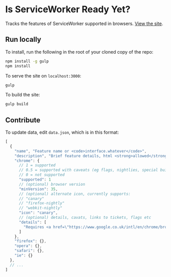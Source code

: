 # Is ServiceWorker Ready Yet?

Tracks the features of ServiceWorker supported in browsers. [View the site](https://jakearchibald.github.io/isserviceworkerready/alpha.html).

## Run locally

To install, run the following in the root of your cloned copy of the repo:

```sh
npm install -g gulp
npm install
```

To serve the site on `localhost:3000`:

```sh
gulp
```

To build the site:

```sh
gulp build
```

## Contribute

To update data, edit `data.json`, which is in this format:

```js
[
  {
    "name", "Feature name or <code>interface.whatever</code>",
    "description", "Brief feature details, html <strong>allowed</strong>",
    "chrome": {
      // 1 = supported
      // 0.5 = supported with caveats (eg flags, nightlies, special builds)
      // 0 = not supported
      "supported": 1
      // (optional) browser version
      "minVersion": 35,
      // (optional) alternate icon, currently supports:
      // "canary"
      // "firefox-nightly"
      // "webkit-nightly"
      "icon": "canary",
      // (optional) details, cavats, links to tickets, flags etc
      "details": [
        "Requires <a href=\"https://www.google.co.uk/intl/en/chrome/browser/canary.html\">Chrome Canary</a>"
      ]
    },
    "firefox": {},
    "opera": {},
    "safari": {},
    "ie": {}
  },
  // ...
]
```